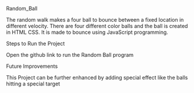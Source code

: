  Random_Ball
 
  The random walk makes a four ball to bounce between a fixed location in different velocity. There are four different color balls
  and the ball is created in HTML CSS. It is made to bounce using JavaScript programming.
  
Steps to Run the Project

Open the github link to run the Random Ball program

Future Improvements 

This Project can be further enhanced by adding special effect like the balls hitting a special target
